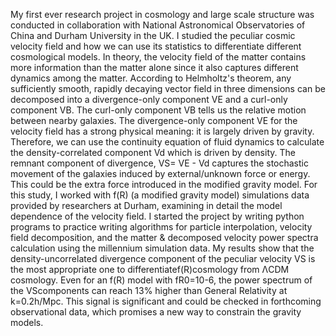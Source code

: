 My first ever research project in cosmology and large scale structure was conducted in collaboration with National Astronomical Observatories of China and Durham University in the UK. I studied the peculiar cosmic velocity field and how we can use its statistics to differentiate different cosmological models. In theory, the velocity field of the matter contains more information than the matter alone since it also captures different dynamics among the matter. According to Helmholtz's theorem, any sufficiently smooth, rapidly decaying vector field in three dimensions can be decomposed into a divergence-only component VE and a curl-only component VB. The curl-only component  VB tells us the relative motion between nearby galaxies. The divergence-only component VE for the velocity field has a strong physical meaning: it is largely driven by gravity. Therefore, we can use the continuity equation of fluid dynamics to calculate the density-correlated component Vd which is driven by density. The remnant component of divergence,  VS= VE - Vd captures the stochastic movement of the galaxies induced by external/unknown force or energy. This could be the extra force introduced in the modified gravity model. For this study, I worked with f(R) (a modified gravity model) simulations data provided by researchers at Durham, examining in detail the model dependence of the velocity field. I started the project by writing python programs to practice writing algorithms for particle interpolation, velocity field decomposition, and the matter & decomposed velocity power spectra calculation using the millennium simulation data. My results show that the density-uncorrelated divergence component of the peculiar velocity VS is the most appropriate one to differentiatef(R)cosmology from ΛCDM cosmology. Even for an f(R) model with fR0=10-6, the power spectrum of the VScomponents can reach 13% higher than General Relativity at k=0.2h/Mpc. This signal is significant and could be checked in forthcoming observational data, which promises a new way to constrain the gravity models. 
